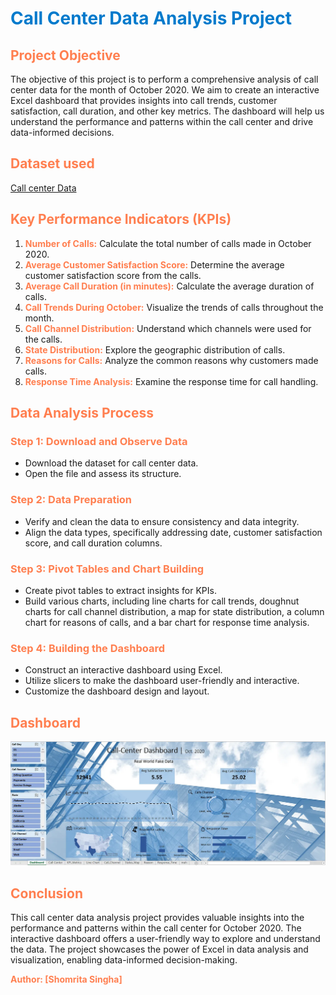 # <span style="color: #007acc">Call Center Data Analysis Project</span>

## **<span style="color: #ff7f50">Project Objective</span>**

The objective of this project is to perform a comprehensive analysis of call center data for the month of October 2020. We aim to create an interactive Excel dashboard that provides insights into call trends, customer satisfaction, call duration, and other key metrics. The dashboard will help us understand the performance and patterns within the call center and drive data-informed decisions.

## **<span style="color: #ff7f50">Dataset used</span>**
[Call center Data](https://github.com/ShomritaSingha/Data-Analyst-Portfolio-Projects/blob/main/Excel%20Projects/Call%20centre%20data%20analysis%20.xlsx)

## **<span style="color: #ff7f50">Key Performance Indicators (KPIs)</span>**

1. **<span style="color: #ff7f50">Number of Calls:</span>** Calculate the total number of calls made in October 2020.
2. **<span style="color: #ff7f50">Average Customer Satisfaction Score:</span>** Determine the average customer satisfaction score from the calls.
3. **<span style="color: #ff7f50">Average Call Duration (in minutes):</span>** Calculate the average duration of calls.
4. **<span style="color: #ff7f50">Call Trends During October:</span>** Visualize the trends of calls throughout the month.
5. **<span style="color: #ff7f50">Call Channel Distribution:</span>** Understand which channels were used for the calls.
6. **<span style="color: #ff7f50">State Distribution:</span>** Explore the geographic distribution of calls.
7. **<span style="color: #ff7f50">Reasons for Calls:</span>** Analyze the common reasons why customers made calls.
8. **<span style="color: #ff7f50">Response Time Analysis:</span>** Examine the response time for call handling.

## **<span style="color: #ff7f50">Data Analysis Process</span>**

### <span style="color: #ff7f50">Step 1: Download and Observe Data</span>
- Download the dataset for call center data.
- Open the file and assess its structure.

### <span style="color: #ff7f50">Step 2: Data Preparation</span>
- Verify and clean the data to ensure consistency and data integrity.
- Align the data types, specifically addressing date, customer satisfaction score, and call duration columns.

### <span style="color: #ff7f50">Step 3: Pivot Tables and Chart Building</span>
- Create pivot tables to extract insights for KPIs.
- Build various charts, including line charts for call trends, doughnut charts for call channel distribution, a map for state distribution, a column chart for reasons of calls, and a bar chart for response time analysis.

### <span style="color: #ff7f50">Step 4: Building the Dashboard</span>
- Construct an interactive dashboard using Excel.
- Utilize slicers to make the dashboard user-friendly and interactive.
- Customize the dashboard design and layout.

## **<span style="color: #ff7f50">Dashboard</span>**

![Alt text of the image](https://github.com/ShomritaSingha/Data-Analyst-Portfolio-Projects/blob/main/Excel%20Projects/call%20center%20Dashboard.png)

## **<span style="color: #ff7f50">Conclusion</span>**

This call center data analysis project provides valuable insights into the performance and patterns within the call center for October 2020. The interactive dashboard offers a user-friendly way to explore and understand the data. The project showcases the power of Excel in data analysis and visualization, enabling data-informed decision-making.

**<span style="color: #ff7f50">Author: [Shomrita Singha]</span>**
